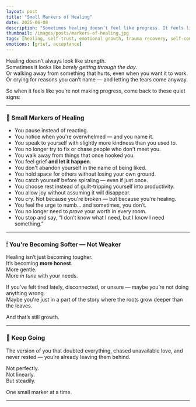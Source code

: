 ```yaml
---
layout: post
title: "Small Markers of Healing"
date: 2025-06-08
description: "Sometimes healing doesn’t feel like progress. It feels like exhaustion, doubt, or stillness. Here are some quiet signs you’re still moving forward — even when it doesn’t feel like it."
thumbnail: /images/posts/markers-of-healing.jpg
tags: [healing, self-trust, emotional growth, trauma recovery, self-compassion]
emotions: [grief, acceptance]
---
```


Healing doesn’t always look like strength.  
Sometimes it looks like *barely getting through the day*.  
Or walking away from something that hurts, even when you want it to work.  
Or crying for reasons you can’t name — and letting the tears come anyway.

So when it feels like you’re not making progress, come back to these quiet signs:

---

### 🌿 Small Markers of Healing

- You pause instead of reacting.
- You notice when you're overwhelmed — and you name it.
- You speak to yourself with slightly more kindness than you used to.
- You no longer try to fix or chase people who don't meet you.
- You walk away from things that once hooked you.
- You feel grief **and let it happen**.
- You don't abandon yourself in the name of being liked.
- You hold space for others without losing your own ground.
- You catch yourself before spiraling — even if just once.
- You choose rest instead of guilt-tripping yourself into productivity.
- You allow joy without assuming it will disappear.
- You cry. Not because you're broken — but because you're healing.
- You feel the urge to numb... and sometimes, you don’t.
- You no longer need to *prove* your worth in every room.
- You stop and say, “I don’t know what I need, but I know I need something.”

---

### 🕯 You're Becoming Softer — Not Weaker

Healing isn’t just becoming tougher.  
It’s becoming **more honest**.  
More gentle.  
More *in tune* with your needs.

If you’ve felt tired lately, disconnected, or unsure — maybe you’re not doing anything wrong.  
Maybe you're just in a part of the story where the roots grow deeper than the leaves.

And that’s still growth.

---

### 💬 Keep Going

The version of you that doubted everything, chased unavailable love, and never rested — you’re already leaving them behind.

Not perfectly.  
Not linearly.  
But steadily.

One small marker at a time.

---

